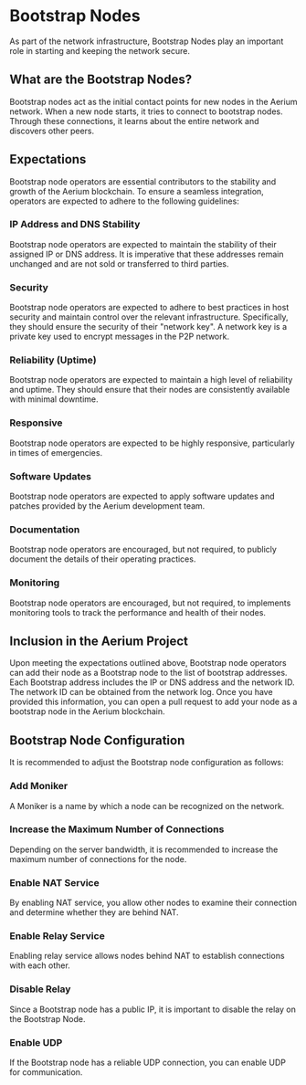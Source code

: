# Bootstrap Nodes

As part of the network infrastructure, Bootstrap Nodes play an important role in starting
and keeping the network secure.

## What are the Bootstrap Nodes?

Bootstrap nodes act as the initial contact points for new nodes in the Aerium network.
When a new node starts, it tries to connect to bootstrap nodes.
Through these connections, it learns about the entire network and discovers other peers.

## Expectations

Bootstrap node operators are essential contributors to the stability and growth of the Aerium
blockchain. To ensure a seamless integration, operators are expected to adhere to the following
guidelines:

### IP Address and DNS Stability

Bootstrap node operators are expected to maintain the stability of their assigned IP
or DNS address. It is imperative that these addresses remain unchanged and are not sold or
transferred to third parties.

### Security

Bootstrap node operators are expected to adhere to best practices in host security and
maintain control over the relevant infrastructure.
Specifically, they should ensure the security of their "network key".
A network key is a private key used to encrypt messages in the P2P network.

### Reliability (Uptime)

Bootstrap node operators are expected to maintain a high level of reliability and uptime.
They should ensure that their nodes are consistently available with minimal downtime.

### Responsive

Bootstrap node operators are expected to be highly responsive, particularly in times of emergencies.

### Software Updates

Bootstrap node operators are expected to apply software updates and patches provided by the Aerium development team.

### Documentation

Bootstrap node operators are encouraged, but not required, to publicly document the details of their operating practices.

### Monitoring

Bootstrap node operators are encouraged, but not required, to implements monitoring tools to
track the performance and health of their nodes.

## Inclusion in the Aerium Project

Upon meeting the expectations outlined above, Bootstrap node operators can add their node as a Bootstrap node to the list of bootstrap addresses.
Each Bootstrap address includes the IP or DNS address and the network ID.
The network ID can be obtained from the network log.
Once you have provided this information, you can open a pull request to add your node as a bootstrap node in the Aerium blockchain.

## Bootstrap Node Configuration

It is recommended to adjust the Bootstrap node configuration as follows:

### Add Moniker

A Moniker is a name by which a node can be recognized on the network.

### Increase the Maximum Number of Connections

Depending on the server bandwidth, it is recommended to increase the maximum number of connections for the node.

### Enable NAT Service

By enabling NAT service, you allow other nodes to examine their connection and determine whether they are behind NAT.

### Enable Relay Service

Enabling relay service allows nodes behind NAT to establish connections with each other.

### Disable Relay

Since a Bootstrap node has a public IP, it is important to disable the relay on the Bootstrap Node.

### Enable UDP

If the Bootstrap node has a reliable UDP connection, you can enable UDP for communication.
